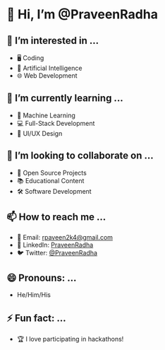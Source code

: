 # 👋 Hi, I’m @PraveenRadha

## 👀 I’m interested in ...
- 🖥️ Coding
- 🤖 Artificial Intelligence
- 🌐 Web Development

## 🌱 I’m currently learning ...
- 🚀 Machine Learning
- 💻 Full-Stack Development
- 🎨 UI/UX Design

## 💞️ I’m looking to collaborate on ...
- 👥 Open Source Projects
- 📚 Educational Content
- 🛠️ Software Development

## 📫 How to reach me ...
- 📧 Email: rpaveen2k4@gmail.com
- 💬 LinkedIn: [PraveenRadha](https://www.linkedin.com/in/praveenradha)
- 🐦 Twitter: [@PraveenRadha](https://twitter.com/PraveenRadha)

## 😄 Pronouns: ...
- He/Him/His

## ⚡ Fun fact: ...
- 🏆 I love participating in hackathons!


